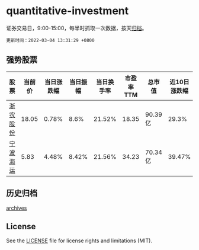 # quantitative-investment

证券交易日，9:00-15:00，每半时抓取一次数据，按天[归档](archives)。

`更新时间：2022-03-04 13:31:29 +0800`

## 强势股票

|股票|当前价|当日涨跌幅|当日振幅|当日换手率|市盈率TTM|总市值|近10日涨跌幅|
|----|----|----|----|----|----|----|----|
|[浙农股份](https://xueqiu.com/S/SZ002758)|18.05|0.78%|8.6%|21.52%|18.35|90.39亿|29.3%|
|[宁波海运](https://xueqiu.com/S/SH600798)|5.83|4.48%|8.42%|21.56%|34.23|70.34亿|39.47%|

## 历史归档

[archives](archives)

## License

See the [LICENSE](LICENSE) file for license rights and limitations (MIT).
